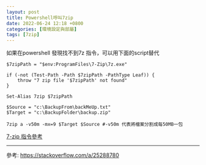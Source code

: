 ```yaml
---
layout: post
title: Powershell呼叫7zip
date: 2022-06-24 12:18 +0800
categories: [環境設定與部屬]
tags: [7zip]
---
```

如果在powershell 發現找不到7z 指令，可以用下面的script替代

```shell
$7zipPath = "$env:ProgramFiles\7-Zip\7z.exe"

if (-not (Test-Path -Path $7zipPath -PathType Leaf)) {
    throw "7 zip file '$7zipPath' not found"
}

Set-Alias 7zip $7zipPath

$Source = "c:\BackupFrom\backMeUp.txt"
$Target = "c:\BackupFolder\backup.zip"

7zip a -v50m -mx=9 $Target $Source #-v50m 代表將檔案分割成每50MB一包
```

[7-zip 指令參考](https://info.nrao.edu/computing/guide/file-access-and-archiving/7zip/7z-7za-command-line-guide)


---
參考:
https://stackoverflow.com/a/25288780